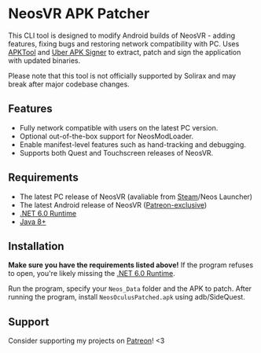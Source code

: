 # NeosVR APK Patcher

This CLI tool is designed to modify Android builds of NeosVR - adding features, fixing bugs and restoring network compatibility with PC. Uses [APKTool](https://github.com/iBotPeaches/Apktool) and [Uber APK Signer](https://github.com/patrickfav/uber-apk-signer) to extract, patch and sign the application with updated binaries.

Please note that this tool is not officially supported by Solirax and may break after major codebase changes.

## Features
- Fully network compatible with users on the latest PC version.
- Optional out-of-the-box support for NeosModLoader.
- Enable manifest-level features such as hand-tracking and debugging.
- Supports both Quest and Touchscreen releases of NeosVR.

## Requirements
- The latest PC release of NeosVR (avaliable from [Steam](https://store.steampowered.com/app/740250/Neos_VR/)/Neos Launcher)
- The latest Android release of NeosVR ([Patreon-exclusive](https://www.patreon.com/neosvr/))
- [.NET 6.0 Runtime](https://dotnet.microsoft.com/en-us/download/dotnet/thank-you/runtime-desktop-6.0.16-windows-x64-installer)
- [Java 8+](https://www.java.com/en/download/)

## Installation
**Make sure you have the requirements listed above!** If the program refuses to open, you're likely missing the [.NET 6.0 Runtime](https://dotnet.microsoft.com/en-us/download/dotnet/thank-you/runtime-desktop-6.0.16-windows-x64-installer).

Run the program, specify your `Neos_Data` folder and the APK to patch. After running the program, install `NeosOculusPatched.apk` using adb/SideQuest.

## Support
Consider supporting my projects on [Patreon](https://patreon.com/raemien)! <3